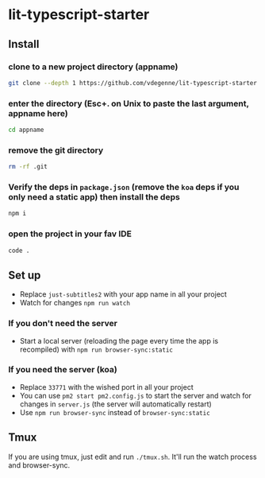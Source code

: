 # lit-typescript-starter

## Install
### clone to a new project directory (appname)
```bash
git clone --depth 1 https://github.com/vdegenne/lit-typescript-starter.git appname
```
### enter the directory (Esc+. on Unix to paste the last argument, appname here)
```bash
cd appname
```
### remove the git directory
```bash
rm -rf .git
```
### Verify the deps in `package.json` (remove the `koa` deps if you only need a static app) then install the deps
```bash
npm i
```
### open the project in your fav IDE
```bash
code .
```



## Set up

- Replace `just-subtitles2` with your app name in all your project
- Watch for changes `npm run watch`

### If you don't need the server

- Start a local server (reloading the page every time the app is recompiled) with `npm run browser-sync:static`

### If you need the server (koa)

- Replace `33771` with the wished port in all your project
- You can use `pm2 start pm2.config.js` to start the server and watch for changes in `server.js` (the server will automatically restart)
- Use `npm run browser-sync` instead of `browser-sync:static`

## Tmux

If you are using tmux, just edit and run `./tmux.sh`. It'll run the watch process and browser-sync.
